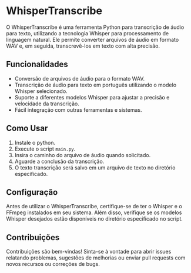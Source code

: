 # WhisperTranscribe

O WhisperTranscribe é uma ferramenta Python para transcrição de áudio para texto, utilizando a tecnologia Whisper para processamento de linguagem natural. Ele permite converter arquivos de áudio em formato WAV e, em seguida, transcrevê-los em texto com alta precisão.

## Funcionalidades

- Conversão de arquivos de áudio para o formato WAV.
- Transcrição de áudio para texto em português utilizando o modelo Whisper selecionado.
- Suporte a diferentes modelos Whisper para ajustar a precisão e velocidade da transcrição.
- Fácil integração com outras ferramentas e sistemas.

## Como Usar

1. Instale o python.
2. Execute o script `main.py`.
3. Insira o caminho do arquivo de áudio quando solicitado.
4. Aguarde a conclusão da transcrição.
5. O texto transcrição será salvo em um arquivo de texto no diretório especificado.

## Configuração

Antes de utilizar o WhisperTranscribe, certifique-se de ter o Whisper e o FFmpeg instalados em seu sistema. Além disso, verifique se os modelos Whisper desejados estão disponíveis no diretório especificado no script.

## Contribuições

Contribuições são bem-vindas! Sinta-se à vontade para abrir issues relatando problemas, sugestões de melhorias ou enviar pull requests com novos recursos ou correções de bugs.

